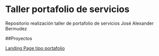 # Taller portafolio de servicios

Repositorio realización taller de portafolio de servicios José Alexander Bermudez

##Proyectos

[Landing Page tipo portafolio](https://jabermudez.github.io/cv2021/portafolio)